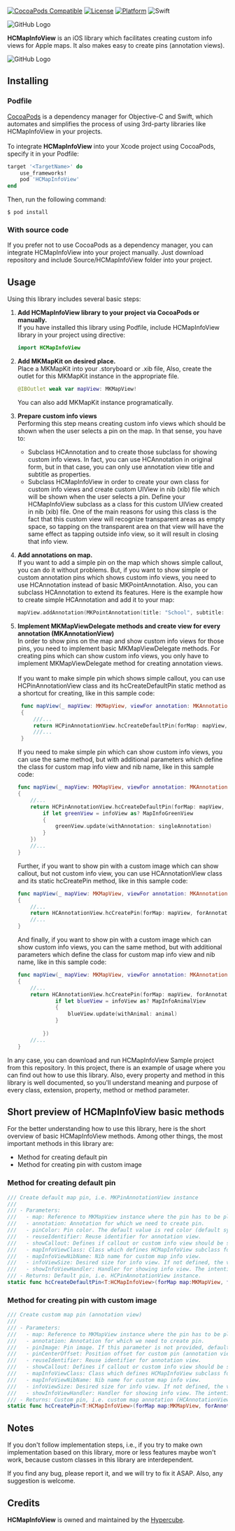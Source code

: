 
[![CocoaPods Compatible](https://img.shields.io/cocoapods/v/HCMapInfoView.svg)](http://cocoapods.org/pods/HCMapInfoView)
[![License](https://img.shields.io/cocoapods/l/HCMapInfoView.svg?style=flat)](http://cocoapods.org/pods/HCMapInfoView)
[![Platform](https://img.shields.io/cocoapods/p/HCMapInfoView.svg?style=flat)](http://cocoapods.org/pods/HCMapInfoView)
![Swift](https://img.shields.io/badge/%20in-swift%204-orange.svg)

![GitHub Logo](Images/HCMapInfoView-Logo.png)

**HCMapInfoView** is an iOS library which facilitates creating custom info views for Apple maps. It also makes easy to create pins (annotation views).

![GitHub Logo](Images/Screenshots/HCMapInfoView-Screenshot.jpg)

## Installing

### Podfile

[CocoaPods](https://cocoapods.org/) is a dependency manager for Objective-C and Swift, which automates and simplifies the process of using 3rd-party libraries like HCMapInfoView in your projects.<br><br>
To integrate **HCMapInfoView** into your Xcode project using CocoaPods, specify it in your Podfile:

```Ruby
target '<TargetName>' do
    use_frameworks!
    pod 'HCMapInfoView'
end
```

Then, run the following command:

```
$ pod install
```

### With source code

If you prefer not to use CocoaPods as a dependency manager, you can integrate HCMapInfoView into your project manually. Just download repository and include Source/HCMapInfoView folder into your project.

## Usage 

Using this library includes several basic steps:

1. **Add HCMapInfoView library to your project via CocoaPods or manually.**
<br>If you have installed this library using Podfile, include HCMapInfoView library in your project using directive:

    ```swift
    import HCMapInfoView
    ```   
2. **Add MKMapKit on desired place.**
<br>Place a MKMapKit into your .storyboard or .xib file, Also, create the outlet for this MKMapKit instance in the appropriate file.

    ```swift
    @IBOutlet weak var mapView: MKMapView!
    ``` 
    You can also add MKMapKit instance programatically.
3. **Prepare custom info views**
<br>Performing this step means creating custom info views which should be shown when the user selects a pin on the map. In that sense, you have to:
    * Subclass HCAnnotation and to create those subclass for showing custom info views. In fact, you can use HCAnnotation in original form, but in that case, you can only use annotation view title and subtitle as properties.
    * Subclass HCMapInfoView in order to create your own class for custom info views and create custom UIView in nib (xib) file which will be shown when the user selects a pin. Define your HCMapInfoView subclass as a class for this custom UIView created in nib (xib) file. One of the main reasons for using this class is the fact that this custom view will recognize transparent areas as empty space, so tapping on the transparent area on that view will have the same effect as tapping outside info view, so it will result in closing that info view.

4. **Add annotations on map.** 
<br>If you want to add a simple pin on the map which shows simple callout, you can do it without problems. But, if you want to show simple or custom annotation pins which shows custom info views, you need to use HCAnnotation instead of basic MKPointAnnotation. Also, you can subclass HCAnnotation to extend its features. Here is the example how to create simple HCAnnotation and add it to your map:
   
    ```swift
    mapView.addAnnotation(MKPointAnnotation(title: "School", subtitle: "Business school", coordinate: CLLocationCoordinate2D(latitude: 20.0, longitude: 100.0)))
    ``` 
5. **Implement MKMapViewDelegate methods and create view for every annotation (MKAnnotationView)**
<br>In order to show pins on the map and show custom info views for those pins, you need to implement basic MKMapViewDelegate methods. For creating pins which can show custom info views, you only have to implement MKMapViewDelegate method for creating annotation views. 
<br><br>If you want to make simple pin which shows simple callout, you can use HCPinAnnotationView class and its hcCreateDefaultPin static method as a shortcut for creating, like in this sample code:  
   ```swift
    func mapView(_ mapView: MKMapView, viewFor annotation: MKAnnotation) -> MKAnnotationView? 
    {
        ///...
        return HCPinAnnotationView.hcCreateDefaultPin(forMap: mapView, forAnnotation: annotation, withReuseIdentifier: "BasicMapPin")
        ///...
    }
    ``` 
       
    If you need to make simple pin which can show custom info views, you can use the same method, but with additional parameters which define the class for custom map info view and nib name, like in this sample code: 
       
    ```swift
    func mapView(_ mapView: MKMapView, viewFor annotation: MKAnnotation) -> MKAnnotationView? 
    {
        //...
        return HCPinAnnotationView.hcCreateDefaultPin(forMap: mapView, forAnnotation: annotation, withPinColor: UIColor.hcColorWithHex("389E13"), withReuseIdentifier: "GreenMapPin", withClass: MapInfoGreenView.self, mapInfoViewName: "MapInfoGreenView", showInfoViewHandler: {infoView in
            if let greenView = infoView as? MapInfoGreenView
            {
                greenView.update(withAnnotation: singleAnnotation)
            }
        })
        //...
    }
    ``` 
       
       
    Further, if you want to show pin with a custom image which can show callout, but not custom info view, you can use HCAnnotationView class and its static hcCreatePin method, like in this sample code: 
       
    ```swift
    func mapView(_ mapView: MKMapView, viewFor annotation: MKAnnotation) -> MKAnnotationView? 
    {
        //...
        return HCAnnotationView.hcCreatePin(forMap: mapView, forAnnotation: annotation, withPinImage:#imageLiteral(resourceName: "blueMapPin"), withReuseIdentifier:"AnimalMapPin")
        //...
    }
    ``` 
       
    And finally, if you want to show pin with a custom image which can show custom info views, you can the same method, but with additional parameters which define the class for custom map info view and nib name, like in this sample code:
       
    ```swift
    func mapView(_ mapView: MKMapView, viewFor annotation: MKAnnotation) -> MKAnnotationView? 
    {
        //...
        return HCAnnotationView.hcCreatePin(forMap: mapView, forAnnotation: annotation, withPinImage:#imageLiteral(resourceName: "blueMapPin"), withReuseIdentifier:"AnimalMapPin", withClass: MapInfoAnimalView.self, mapInfoViewName: "MapInfoAnimalView", showInfoViewHandler: {infoView in
                if let blueView = infoView as? MapInfoAnimalView
                {
                    blueView.update(withAnimal: animal)
                }
                        
            })
        //...
    }
    ``` 

In any case, you can download and run HCMapInfoView Sample project from this repository. In this project, there is an example of usage where you can find out how to use this library. Also, every property and method in this library is well documented, so you'll understand meaning and purpose of every class, extension, property, method or method parameter.


## Short preview of HCMapInfoView basic methods

For the better understanding how to use this library, here is the short overview of basic HCMapInfoView methods. Among other things, the most important methods in this library are:
* Method for creating default pin
* Method for creating pin with custom image

### Method for creating default pin

```swift
/// Create default map pin, i.e. MKPinAnnotationView instance
///
/// - Parameters:
///   - map: Reference to MKMapView instance where the pin has to be placed.
///   - annotation: Annotation for which we need to create pin.
///   - pinColor: Pin color. The default value is red color (default system color).
///   - reuseIdentifier: Reuse identifier for annotation view.
///   - showCallout: Defines if callout or custom info view should be shown when annotation view is selected.
///   - mapInfoViewClass: Class which defines HCMapInfoView subclass for custom map info view.
///   - mapInfoViewNibName: Nib name for custom map info view.
///   - infoViewSize: Desired size for info view. If not defined, the view will use its size from the nib file.
///   - showInfoViewHandler: Handler for showing info view. The intention is to use this handler to update the generated view with desired data.
/// - Returns: Default pin, i.e. HCPinAnnotationView instance.
static func hcCreateDefaultPin<T:HCMapInfoView>(forMap map:MKMapView, forAnnotation annotation:MKAnnotation, withPinColor pinColor:UIColor? = nil, withReuseIdentifier reuseIdentifier:String, showCallout:Bool = true, withClass mapInfoViewClass:T.Type? = nil, mapInfoViewName mapInfoViewNibName:String? = nil, infoViewSize:CGSize? = nil, showInfoViewHandler:ShowInfoViewCompletionHandler? = nil) -> HCPinAnnotationView?
```

### Method for creating pin with custom image

```swift
/// Create custom map pin (annotation view)
///
/// - Parameters:
///   - map: Reference to MKMapView instance where the pin has to be placed.
///   - annotation: Annotation for which we need to create pin.
///   - pinImage: Pin image. If this parameter is not provided, default system pin will be used.
///   - pinCenterOffset: Position offset for custom pin (annotation view).
///   - reuseIdentifier: Reuse identifier for annotation view.
///   - showCallout: Defines if callout or custom info view should be shown when annotation view is selected.
///   - mapInfoViewClass: Class which defines HCMapInfoView subclass for custom map info view
///   - mapInfoViewNibName: Nib name for custom map info view.
///   - infoViewSize: Desired size for info view. If not defined, the view will use its size from the nib file.
///   - showInfoViewHandler: Handler for showing info view. The intention is to use this handler to update the generated view with desired data.
/// - Returns: Custom pin, i.e. custom map annotation (HCAnnotationView instance).
static func hcCreatePin<T:HCMapInfoView>(forMap map:MKMapView, forAnnotation annotation:MKAnnotation, withPinImage pinImage:UIImage? = nil, pinCenterOffset:CGPoint? = nil, withReuseIdentifier reuseIdentifier:String, showCallout:Bool = true, withClass mapInfoViewClass:T.Type? = nil, mapInfoViewName mapInfoViewNibName:String? = nil, infoViewSize:CGSize? = nil, showInfoViewHandler:ShowInfoViewCompletionHandler? = nil) -> HCAnnotationView?
```

## Notes

If you don't follow implementation steps, i.e., if you try to make own implementation based on this library, more or less features maybe won't work, because custom classes in this library are interdependent.

If you find any bug, please report it, and we will try to fix it ASAP. Also, any suggestion is welcome.

## Credits

**HCMapInfoView** is owned and maintained by the [Hypercube](http://hypercubesoft.com/).
